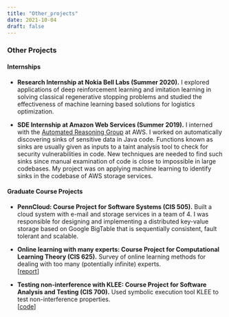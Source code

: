 ```yaml
---
title: "Other_projects"
date: 2021-10-04
draft: false
---
```


### Other Projects

#### Internships

* __Research Internship at Nokia Bell Labs (Summer 2020).__
    I explored applications of deep reinforcement learning and imitation learning in solving
    classical regenerative stopping problems and studied the effectiveness of machine learning based
    solutions for logistics optimization.

* __SDE Internship at Amazon Web Services (Summer 2019).__
    I interned with the [Automated Reasoning Group](https://aws.amazon.com/blogs/security/tag/automated-reasoning/)
    at AWS. I worked on automatically discovering sinks of sensitive data in Java code. Functions known as sinks are usually given as inputs to a taint analysis tool to check for
    security vulnerabilities in code. New techniques are needed to find such sinks since manual examination of code is close to impossible in large codebases.  My project was on applying machine learning to identify sinks in
    the codebase of AWS storage services.

#### Graduate Course Projects

*  __PennCloud: Course Project for Software Systems (CIS 505).__
    Built a cloud system with e-mail and storage services in a team of 4. I was responsible for designing and implementing a distributed key-value storage based on Google BigTable that is sequentially consistent, fault tolerant and scalable.  

* __Online learning with many experts: Course Project for Computational Learning Theory (CIS 625).__
    Survey of online learning methods for dealing with too many (potentially infinite) experts.  
    [[report](http://cis.upenn.edu/~castan/doc/2018/No%20Regret%20Learning%20Report.pdf)]

* __Testing non-interference with KLEE: Course Project for Software Analysis and Testing (CIS 700).__
    Used symbolic execution tool KLEE to test non-interference properties.  
    [[code](https://github.com/concolism/concolic-testing)]

